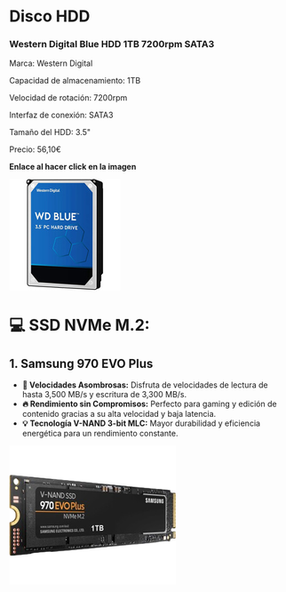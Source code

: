 # Disco HDD

### Western Digital Blue HDD 1TB 7200rpm SATA3

Marca: Western Digital

Capacidad de almacenamiento: 1TB

Velocidad de rotación: 7200rpm

Interfaz de conexión: SATA3

Tamaño del HDD: 3.5"

Precio: 56,10€

**Enlace al hacer click en la imagen**

[![Disco](img/midisco_n.jpg)](https://www.pccomponentes.com/western-digital-blue-hdd-1tb-7200rpm-sata3)


# 💻 SSD NVMe M.2:

## 1. Samsung 970 EVO Plus

- **🚀 Velocidades Asombrosas:** Disfruta de velocidades de lectura de hasta 3,500 MB/s y escritura de 3,300 MB/s.
- **🔥 Rendimiento sin Compromisos:** Perfecto para gaming y edición de contenido gracias a su alta velocidad y baja latencia.
- **💡 Tecnología V-NAND 3-bit MLC:** Mayor durabilidad y eficiencia energética para un rendimiento constante.

<img src="img/samsung-970-evo-plus-1tb-removebg-preview.png" alt="Descripción de la imagen" width="300"/>
</center>
